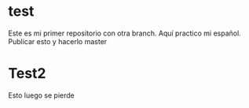 # test
Este es mi primer repositorio con otra branch.
Aquí practico mi español. 
Publicar esto y hacerlo master

# Test2 
Esto luego se pierde
